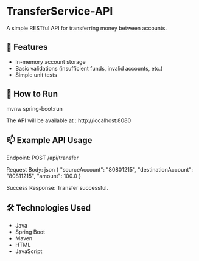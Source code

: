 # TransferService-API
A simple RESTful API for transferring money between accounts.

## 🔧 Features
- In-memory account storage 
- Basic validations (insufficient funds, invalid accounts, etc.)
- Simple unit tests

## 🚀 How to Run
mvnw spring-boot:run
 
The API will be available at : http://localhost:8080

## 📫 Example API Usage
Endpoint:
POST /api/transfer

Request Body:
json
{
  "sourceAccount": "80801215",
  "destinationAccount": "80811215",
  "amount": 100.0
}

Success Response:
Transfer successful.

## 🛠️ Technologies Used
- Java
- Spring Boot
- Maven
- HTML
- JavaScript 

